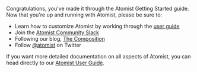 Congratulations, you've made it through the Atomist Getting Started
guide.  Now that you're up and running with Atomist, please be sure
to:

-   Learn how to customize Atomist by working through the [user guide][user-guide]
-   Join the [Atomist Community Slack][slack]
-   Following our blog, [The Composition][composition]
-   Follow [@atomist][twitter] on Twitter

[user-guide]: /user-guide/index.md
[slack]: https://join.atomist.com/ (Atomist Community Slack)
[composition]: https://the-composition.com/ (Atomist Blog)
[twitter]: https://twitter.com/atomist (@atomist on Twitter)

If you want more detailed documentation on all aspects of Atomist, you
can head directly to our [Atomist User Guide][guide].

[guide]: /user-guide/index.md (Atomist User Guide)

